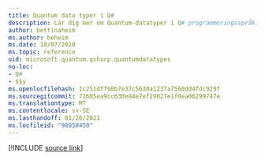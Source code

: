 ```yaml
---
title: Quantum data typer i Q#
description: Lär dig mer om Quantum-datatyper i Q# programmeringsspråk.
author: bettinaheim
ms.author: beheim
ms.date: 10/07/2020
ms.topic: reference
uid: microsoft.quantum.qsharp.quantumdatatypes
no-loc:
- Q#
- $$v
ms.openlocfilehash: 1c251dff98b7e37c5630a1237a7560dd4fdc929f
ms.sourcegitcommit: 71605ea9cc630e84e7ef29027e1f0ea06299747e
ms.translationtype: MT
ms.contentlocale: sv-SE
ms.lasthandoff: 01/26/2021
ms.locfileid: "98858450"
---
```

<!---
# Quantum data types in Q#
-->

[!INCLUDE [source link](~/includes/qsharp-language/Specifications/Language/4_TypeSystem/QuantumDataTypes.md)]

